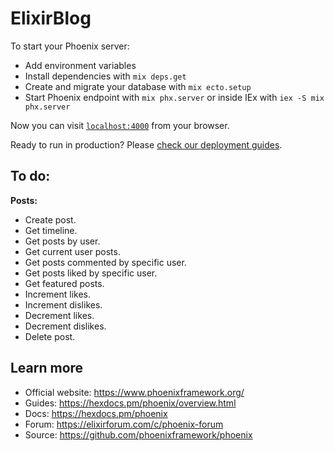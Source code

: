 # ElixirBlog

To start your Phoenix server:

  * Add environment variables
  * Install dependencies with `mix deps.get`
  * Create and migrate your database with `mix ecto.setup`
  * Start Phoenix endpoint with `mix phx.server` or inside IEx with `iex -S mix phx.server`

Now you can visit [`localhost:4000`](http://localhost:4000) from your browser.

Ready to run in production? Please [check our deployment guides](https://hexdocs.pm/phoenix/deployment.html).

## To do:

**Posts:**

  - Create post.
  - Get timeline.
  - Get posts by user.
  - Get current user posts.
  - Get posts commented by specific user.
  - Get posts liked by specific user.
  - Get featured posts.
  - Increment likes.
  - Increment dislikes.
  - Decrement likes.
  - Decrement dislikes.
  - Delete post.



## Learn more

  * Official website: https://www.phoenixframework.org/
  * Guides: https://hexdocs.pm/phoenix/overview.html
  * Docs: https://hexdocs.pm/phoenix
  * Forum: https://elixirforum.com/c/phoenix-forum
  * Source: https://github.com/phoenixframework/phoenix
